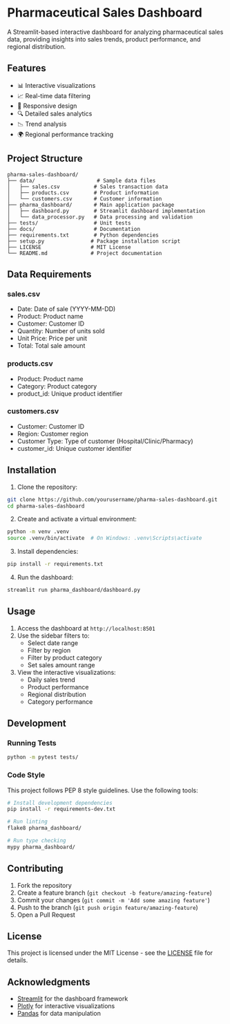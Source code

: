 # Pharmaceutical Sales Dashboard

A Streamlit-based interactive dashboard for analyzing pharmaceutical sales data, providing insights into sales trends, product performance, and regional distribution.

## Features

- 📊 Interactive visualizations
- 📈 Real-time data filtering
- 📱 Responsive design
- 🔍 Detailed sales analytics
- 📉 Trend analysis
- 🌍 Regional performance tracking

## Project Structure

```
pharma-sales-dashboard/
├── data/                    # Sample data files
│   ├── sales.csv           # Sales transaction data
│   ├── products.csv        # Product information
│   └── customers.csv       # Customer information
├── pharma_dashboard/       # Main application package
│   ├── dashboard.py        # Streamlit dashboard implementation
│   └── data_processor.py   # Data processing and validation
├── tests/                  # Unit tests
├── docs/                   # Documentation
├── requirements.txt        # Python dependencies
├── setup.py               # Package installation script
├── LICENSE                # MIT License
└── README.md              # Project documentation
```

## Data Requirements

### sales.csv
- Date: Date of sale (YYYY-MM-DD)
- Product: Product name
- Customer: Customer ID
- Quantity: Number of units sold
- Unit Price: Price per unit
- Total: Total sale amount

### products.csv
- Product: Product name
- Category: Product category
- product_id: Unique product identifier

### customers.csv
- Customer: Customer ID
- Region: Customer region
- Customer Type: Type of customer (Hospital/Clinic/Pharmacy)
- customer_id: Unique customer identifier

## Installation

1. Clone the repository:
```bash
git clone https://github.com/yourusername/pharma-sales-dashboard.git
cd pharma-sales-dashboard
```

2. Create and activate a virtual environment:
```bash
python -m venv .venv
source .venv/bin/activate  # On Windows: .venv\Scripts\activate
```

3. Install dependencies:
```bash
pip install -r requirements.txt
```

4. Run the dashboard:
```bash
streamlit run pharma_dashboard/dashboard.py
```

## Usage

1. Access the dashboard at `http://localhost:8501`
2. Use the sidebar filters to:
   - Select date range
   - Filter by region
   - Filter by product category
   - Set sales amount range
3. View the interactive visualizations:
   - Daily sales trend
   - Product performance
   - Regional distribution
   - Category performance

## Development

### Running Tests
```bash
python -m pytest tests/
```

### Code Style
This project follows PEP 8 style guidelines. Use the following tools:
```bash
# Install development dependencies
pip install -r requirements-dev.txt

# Run linting
flake8 pharma_dashboard/

# Run type checking
mypy pharma_dashboard/
```

## Contributing

1. Fork the repository
2. Create a feature branch (`git checkout -b feature/amazing-feature`)
3. Commit your changes (`git commit -m 'Add some amazing feature'`)
4. Push to the branch (`git push origin feature/amazing-feature`)
5. Open a Pull Request

## License

This project is licensed under the MIT License - see the [LICENSE](LICENSE) file for details.

## Acknowledgments

- [Streamlit](https://streamlit.io/) for the dashboard framework
- [Plotly](https://plotly.com/) for interactive visualizations
- [Pandas](https://pandas.pydata.org/) for data manipulation 